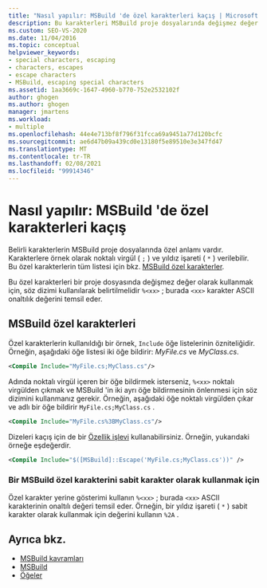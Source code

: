 ```yaml
---
title: "Nasıl yapılır: MSBuild 'de özel karakterleri kaçış | Microsoft Docs"
description: Bu karakterleri MSBuild proje dosyalarında değişmez değer olarak kullanabilmeniz için özel karakterleri nasıl atlacağınızı öğrenin.
ms.custom: SEO-VS-2020
ms.date: 11/04/2016
ms.topic: conceptual
helpviewer_keywords:
- special characters, escaping
- characters, escapes
- escape characters
- MSBuild, escaping special characters
ms.assetid: 1aa3669c-1647-4960-b770-752e2532102f
author: ghogen
ms.author: ghogen
manager: jmartens
ms.workload:
- multiple
ms.openlocfilehash: 44e4e713bf8f796f31fcca69a9451a77d120bcfc
ms.sourcegitcommit: ae6d47b09a439cd0e13180f5e89510e3e347fd47
ms.translationtype: MT
ms.contentlocale: tr-TR
ms.lasthandoff: 02/08/2021
ms.locfileid: "99914346"
---
```

# <a name="how-to-escape-special-characters-in-msbuild"></a>Nasıl yapılır: MSBuild 'de özel karakterleri kaçış

Belirli karakterlerin MSBuild proje dosyalarında özel anlamı vardır. Karakterlere örnek olarak noktalı virgül ( `;` ) ve yıldız işareti ( `*` ) verilebilir. Bu özel karakterlerin tüm listesi için bkz. [MSBuild özel karakterler](../msbuild/msbuild-special-characters.md).

Bu özel karakterleri bir proje dosyasında değişmez değer olarak kullanmak için, söz dizimi kullanılarak belirtilmelidir `%<xx>` ; burada `<xx>` karakter ASCII onaltılık değerini temsil eder.

## <a name="msbuild-special-characters"></a>MSBuild özel karakterleri

Özel karakterlerin kullanıldığı bir örnek, `Include` öğe listelerinin özniteliğidir. Örneğin, aşağıdaki öğe listesi iki öğe bildirir: *MyFile.cs* ve *MyClass.cs*.

```xml
<Compile Include="MyFile.cs;MyClass.cs"/>
```

Adında noktalı virgül içeren bir öğe bildirmek isterseniz, `%<xx>` noktalı virgülden çıkmak ve MSBuild 'in iki ayrı öğe bildirmesinin önlenmesi için söz dizimini kullanmanız gerekir. Örneğin, aşağıdaki öğe noktalı virgülden çıkar ve adlı bir öğe bildirir `MyFile.cs;MyClass.cs` .

```xml
<Compile Include="MyFile.cs%3BMyClass.cs"/>
```

Dizeleri kaçış için de bir [Özellik işlevi](../msbuild/property-functions.md) kullanabilirsiniz. Örneğin, yukarıdaki örneğe eşdeğerdir.

```xml
<Compile Include="$([MSBuild]::Escape('MyFile.cs;MyClass.cs'))" />
```

### <a name="to-use-an-msbuild-special-character-as-a-literal-character"></a>Bir MSBuild özel karakterini sabit karakter olarak kullanmak için

Özel karakter yerine gösterimi kullanın `%<xx>` ; burada `<xx>` ASCII karakterinin onaltılı değeri temsil eder. Örneğin, bir yıldız işareti ( `*` ) sabit karakter olarak kullanmak için değerini kullanın `%2A` .

## <a name="see-also"></a>Ayrıca bkz.
- [MSBuild kavramları](../msbuild/msbuild-concepts.md)
- [MSBuild](../msbuild/msbuild.md)
- [Öğeler](../msbuild/msbuild-items.md)

